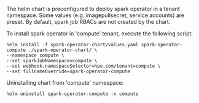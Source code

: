 The helm chart is preconfigured to deploy spark operator in a tenant namespace.
Some values (e.g. imagepullsecret, service accounts) are preset. By default, spark job RBACs
are not created by the chart.

To install spark operator in 'compute' tenant, execute the following script:
```shell
helm install -f spark-operator-chart/values.yaml spark-operator-compute ./spark-operator-chart/ \
--namespace compute \
--set sparkJobNamespace=compute \
--set webhook.namespaceSelector=hpe.com/tenant=compute \
--set fullnameOverride=spark-operator-compute
```

Uninstalling chart from 'compute' namespace:
```shell
helm uninstall spark-operator-compute -n compute
```
